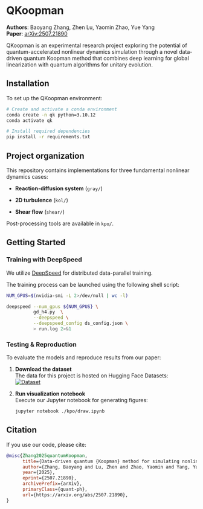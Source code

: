 # QKoopman

**Authors**: Baoyang Zhang, Zhen Lu, Yaomin Zhao, Yue Yang  
**Paper**: [arXiv:2507.21890](https://arxiv.org/abs/2507.21890)  

QKoopman is an experimental research project exploring the potential of quantum-accelerated nonlinear dynamics simulation through a novel data-driven quantum Koopman method that combines deep learning for global linearization with quantum algorithms for unitary evolution.

## Installation

To set up the QKoopman environment:

```bash
# Create and activate a conda environment
conda create -n qk python=3.10.12
conda activate qk

# Install required dependencies
pip install -r requirements.txt
```

## Project organization

This repository contains implementations for three fundamental nonlinear dynamics cases:

- **Reaction-diffusion system** (`gray/`)  

- **2D turbulence** (`kol/`)  

- **Shear flow** (`shear/`)  

Post-processing tools are available in `kpo/`.

## Getting Started


### Training with DeepSpeed

We utilize [DeepSpeed](https://www.deepspeed.ai/) for distributed data-parallel training. 

The training process can be launched using the following shell script:

```bash
NUM_GPUS=$(nvidia-smi -L 2>/dev/null | wc -l)

deepspeed --num_gpus ${NUM_GPUS} \
          gd_h4.py  \
          --deepspeed \
          --deepspeed_config ds_config.json \
          > run.log 2>&1
```

### Testing & Reproduction

To evaluate the models and reproduce results from our paper:

1. **Download the dataset**  
   The data for this project is hosted on Hugging Face Datasets:  
   [![Dataset](https://img.shields.io/badge/🤗%20Datasets-QKoopman-blue)](https://huggingface.co/datasets/YYgroup/QKoopman)

2. **Run visualization notebook**  
   Execute our Jupyter notebook for generating figures:
   ```bash
   jupyter notebook ./kpo/draw.ipynb
    ```

## Citation

If you use our code, please cite:

```bibtex
@misc{Zhang2025quantumKoopman,
      title={Data-driven quantum {Koopman} method for simulating nonlinear dynamics}, 
      author={Zhang, Baoyang and Lu, Zhen and Zhao, Yaomin and Yang, Yue},
      year={2025},
      eprint={2507.21890},
      archivePrefix={arXiv},
      primaryClass={quant-ph},
      url={https://arxiv.org/abs/2507.21890}, 
}
```